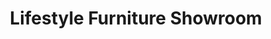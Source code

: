 ---
title: "Lifestyle Furniture Showroom"
url: /lufkin/lifestyle-furniture-showroom/
shop: furniture
---